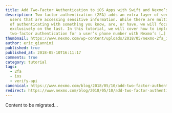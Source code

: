 ```yaml
---
title: Add Two-Factor Authentication to iOS Apps with Swift and Nexmo’s Verify API
description: Two-factor authentication (2FA) adds an extra layer of security for
  users that are accessing sensitive information. While there are multiple modes
  of authenticating with something you know, are, or have, we will focus
  exclusively on the last. In this tutorial, we will cover how to implement
  two-factor authentication for a user’s phone number with Nexmo’s […]
thumbnail: https://www.nexmo.com/wp-content/uploads/2018/05/nexmo-2fa_ios_swift.jpg
author: eric_giannini
published: true
published_at: 2018-05-10T16:11:17
comments: true
category: tutorial
tags:
  - 2fa
  - ios
  - verify-api
canonical: https://www.nexmo.com/blog/2018/05/10/add-two-factor-authentication-to-swift-ios-apps-dr
redirect: https://www.nexmo.com/blog/2018/05/10/add-two-factor-authentication-to-swift-ios-apps-dr
---
```

Content to be migrated...
